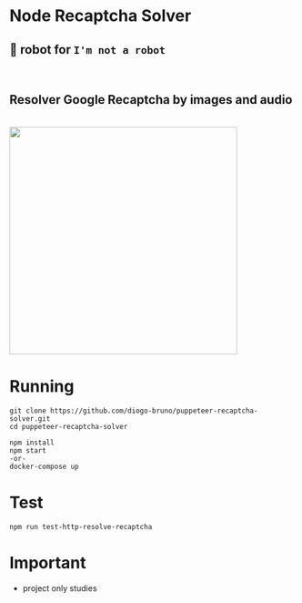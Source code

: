 # Node Recaptcha Solver

## 🤖 robot for `I'm not a robot`

<br />

## Resolver Google Recaptcha by images and audio

<br />

<img src="https://user-images.githubusercontent.com/11491923/96535617-945db500-1268-11eb-988f-66a1fb35aa13.gif" width="400">

<br />

# Running

```
git clone https://github.com/diogo-bruno/puppeteer-recaptcha-solver.git
cd puppeteer-recaptcha-solver
```

```
npm install
npm start
-or-
docker-compose up
```

# Test

```
npm run test-http-resolve-recaptcha
```

# Important

- project only studies
